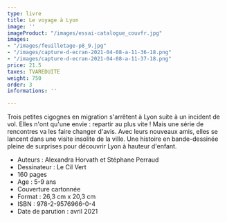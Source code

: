 ```yaml
---
type: livre
title: Le voyage à Lyon
image: ''
imageProduct: "/images/essai-catalogue_couvfr.jpg"
images:
- "/images/feuilletage-p8_9.jpg"
- "/images/capture-d-ecran-2021-04-08-a-11-36-18.png"
- "/images/capture-d-ecran-2021-04-08-a-11-37-18.png"
price: 21.5
taxes: TVAREDUITE
weight: 750
order: 3
informations: ''

---
```

Trois petites cigognes en migration s'arrêtent à Lyon suite à un incident de vol. Elles n'ont qu'une envie : repartir au plus vite ! Mais une série de rencontres va les faire changer d'avis. Avec leurs nouveaux amis, elles se lancent dans une visite insolite de la ville. Une histoire en bande-dessinée pleine de surprises pour découvrir Lyon à hauteur d'enfant.

* Auteurs : Alexandra Horvath et Stéphane Perraud
* Dessinateur : Le Cil Vert
* 160 pages
* Age : 5-9 ans
* Couverture cartonnée
* Format : 26,3 cm x 20,3 cm
* ISBN : 978-2-9576966-0-4
* Date de parution : avril 2021